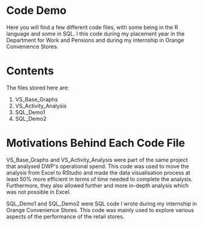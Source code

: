 # Code Demo
Here you will find a few different code files, with some being in the R language and some in SQL. I this code during my placement year in the Department for Work and Pensions and during my internship in Orange Convenience Stores.

# Contents
The files stored here are:
1. VS_Base_Graphs
2. VS_Activity_Analysis
3. SQL_Demo1
4. SQL_Demo2

# Motivations Behind Each Code File
VS_Base_Graphs and VS_Activity_Analysis were part of the same project that analysed DWP's operational spend. This code was used to move the analysis from Excel to RStudio and made the data visualisation process at least 50% more efficient in terms of time needed to complete the analysis. Furthermore, they also allowed further and more in-depth analysis which was not possible in Excel. 

SQL_Demo1 and SQL_Demo2 were SQL code I wrote during my internship in Orange Convenience Stores. This code was mainly used to explore various aspects of the performance of the retail stores.






